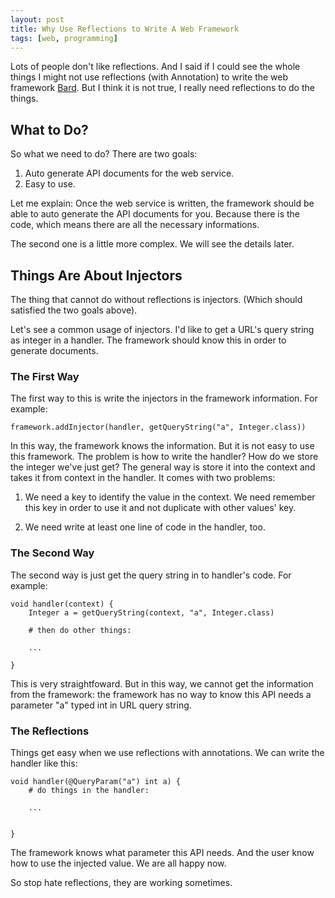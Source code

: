 ```yaml
---
layout: post
title: Why Use Reflections to Write A Web Framework
tags: [web, programming]
---
```


Lots of people don't like reflections. And I said if I could see the whole things I might not use reflections (with Annotation) to write the web framework [Bard](https://github.com/wb14123/bard). But I think it is not true, I really need reflections to do the things.


What to Do?
--------------

So what we need to do? There are two goals:

1. Auto generate API documents for the web service.
2. Easy to use.

Let me explain: Once the web service is written, the framework should be able to auto generate the API documents for you. Because there is the code, which means there are all the necessary informations.

The second one is a little more complex. We will see the details later.


Things Are About Injectors
---------------

The thing that cannot do without reflections is injectors. (Which should satisfied the two goals above).

Let's see a common usage of injectors. I'd like to get a URL's query string as integer in a handler. The framework should know this in order to generate documents.


### The First Way

The first way to this is write the injectors in the framework information. For example:

```
framework.addInjector(handler, getQueryString("a", Integer.class))
```

In this way, the framework knows the information. But it is not easy to use this framework. The problem is how to write the handler? How do we store the integer we've just get? The general way is store it into the context and takes it from context in the handler. It comes with two problems:

1. We need a key to identify the value in the context. We need remember this key in order to use it and not duplicate with other values' key.

2. We need write at least one line of code in the handler, too.

### The Second Way

The second way is just get the query string in to handler's code. For example:


```
void handler(context) {
	Integer a = getQueryString(context, "a", Integer.class)

	# then do other things:

	...

}
```

This is very straightfoward. But in this way, we cannot get the information from the framework: the framework has no way to know this API needs a parameter "a" typed int in URL query string.


### The Reflections

Things get easy when we use reflections with annotations. We can write the handler like this:

```
void handler(@QueryParam("a") int a) {
	# do things in the handler:

	...


}
```

The framework knows what parameter this API needs. And the user know how to use the injected value. We are all happy now.

So stop hate reflections, they are working sometimes.

